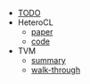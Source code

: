 
- [TODO](TODO.md)
- HeteroCL
  - [paper](heterocl_paper.md)
  - [code](heterocl_code.md)
- TVM
  - [summary](tvm.md)
  - [walk-through](walk-through.md)
